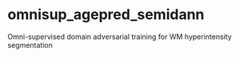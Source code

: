 # omnisup_agepred_semidann
Omni-supervised domain adversarial training for WM hyperintensity segmentation 

